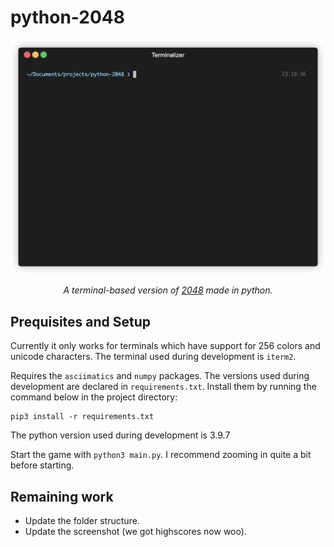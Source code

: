 # python-2048


<p align="center">
  <img src="demo.gif" />
</p>
<p align="center"><em>A terminal-based version of <a href="https://play2048.co/">2048</a> made in python.</em></p>

## Prequisites and Setup

Currently it only works for terminals which have support for 256 colors and unicode characters. The terminal used during development is `iterm2`.

Requires the `asciimatics` and `numpy` packages. The versions used during development are declared in `requirements.txt`.
Install them by running the command below in the project directory:

```
pip3 install -r requirements.txt
```

The python version used during development is 3.9.7


Start the game with `python3 main.py`. I recommend zooming in quite a bit before starting. 


## Remaining work

- Update the folder structure.
- Update the screenshot (we got highscores now woo).